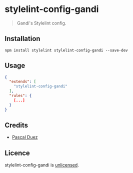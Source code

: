 # stylelint-config-gandi

> Gandi's Stylelint config.


## Installation

```
npm install stylelint stylelint-config-gandi --save-dev
```


## Usage

```json
{
  "extends": [
    "stylelint-config-gandi"
  ],
  "rules": {
    [...]
  }
}
```


## Credits

* [Pascal Duez](https://github.com/pascalduez)


## Licence

stylelint-config-gandi is [unlicensed](http://unlicense.org/).



[npm-url]: https://www.npmjs.org/package/stylelint-config-gandi
[npm-image]: http://img.shields.io/npm/v/stylelint-config-gandi.svg?style=flat-square
[travis-url]: https://travis-ci.org/pascalduez/stylelint-config-gandi?branch=master
[travis-image]: http://img.shields.io/travis/pascalduez/stylelint-config-gandi.svg?style=flat-square
[stylelint]: https://github.com/stylelint/stylelint
[stylelint-config-standard]: https://github.com/stylelint/stylelint-config-standard
[stylelint-config-css-mobules]: https://github.com/pascalduez/stylelint-config-css-modules
[css modules]: https://github.com/css-modules/css-modules
